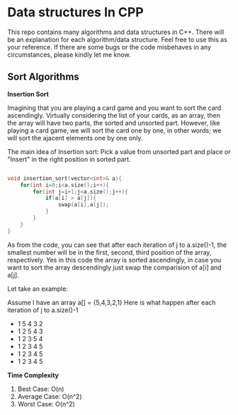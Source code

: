 # Data structures In CPP
This repo contains many algorithms and data structures in C++. There will be an explanation for each algorithm/data structure.
Feel free to use this as your reference. If there are some bugs or the code misbehaves in any circumstances, please kindly let me know.

## Sort Algorithms
**Insertion Sort**

Imagining that you are playing a card game and you want to sort the card ascendingly. Virtually considering the list of your cards, as an array, then the array will have two parts, the sorted and unsorted part. However, like playing a card game, we will sort the card one by one, in other words; we will sort the ajacent elements one by one only.

The main idea of Insertion sort: Pick a value from unsorted part and place or "Insert" in the right position in sorted part.

```cpp

void insertion_sort(vector<int>& a){
    for(int i=0;i<a.size();i++){
        for(int j=i+1;j<a.size();j++){
            if(a[i] > a[j]){
                swap(a[i],a[j]);
            }
        }
    } 
}
```
As from the code, you can see that after each iteration of j to a.size()-1, the smallest number will be in the first, second, third position of the array, respectively. Yes in this code the array is sorted ascendingly, in case you want to sort the array descendingly just swap the comparision of a[i] and a[j].

Let take an example:

Assume I have an array a[] = {5,4,3,2,1}
Here is what happen after each iteration of j to a.size()-1
- 1 5 4 3 2
- 1 2 5 4 3
- 1 2 3 5 4
- 1 2 3 4 5
- 1 2 3 4 5
- 1 2 3 4 5

**Time Complexity**
1. Best Case: O(n)
2. Average Case: O(n^2)
3. Worst Case: O(n^2)
